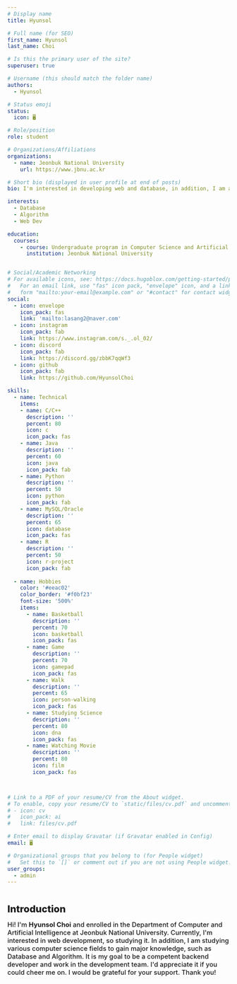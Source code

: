 ```yaml
---
# Display name
title: Hyunsol

# Full name (for SEO)
first_name: Hyunsol
last_name: Choi

# Is this the primary user of the site?
superuser: true

# Username (this should match the folder name)
authors:
  - Hyunsol

# Status emoji
status:
  icon: 🖥️

# Role/position
role: student

# Organizations/Affiliations
organizations:
  - name: Jeonbuk National University
    url: https://www.jbnu.ac.kr

# Short bio (displayed in user profile at end of posts)
bio: I'm interested in developing web and database, in addition, I am also studying various fields about CS.

interests:
  - Database
  - Algorithm
  - Web Dev

education:
  courses:
    - course: Undergraduate program in Computer Science and Artificial Intelligence
      institution: Jeonbuk National University


# Social/Academic Networking
# For available icons, see: https://docs.hugoblox.com/getting-started/page-builder/#icons
#   For an email link, use "fas" icon pack, "envelope" icon, and a link in the
#   form "mailto:your-email@example.com" or "#contact" for contact widget.
social:
  - icon: envelope
    icon_pack: fas
    link: 'mailto:lasang2@naver.com'
  - icon: instagram
    icon_pack: fab
    link: https://www.instagram.com/s._.ol_02/
  - icon: discord
    icon_pack: fab
    link: https://discord.gg/zbbK7qqWf3
  - icon: github
    icon_pack: fab
    link: https://github.com/HyunsolChoi

skills:
  - name: Technical
    items:
    - name: C/C++
      description: ''
      percent: 80
      icon: c
      icon_pack: fas
    - name: Java
      description: ''
      percent: 60
      icon: java
      icon_pack: fab
    - name: Python
      description: ''
      percent: 50
      icon: python
      icon_pack: fab
    - name: MySQL/Oracle
      description: ''
      percent: 65
      icon: database
      icon_pack: fas
    - name: R
      description: ''
      percent: 50
      icon: r-project
      icon_pack: fab
    
  - name: Hobbies
    color: '#eeac02'
    color_border: '#f0bf23'
    font-size: '500%'
    items:
      - name: Basketball
        description: ''
        percent: 70
        icon: basketball
        icon_pack: fas
      - name: Game
        description: ''
        percent: 70
        icon: gamepad
        icon_pack: fas
      - name: Walk
        description: ''
        percent: 65
        icon: person-walking
        icon_pack: fas
      - name: Studying Science
        description: ''
        percent: 80
        icon: dna
        icon_pack: fas
      - name: Watching Movie
        description: ''
        percent: 80
        icon: film
        icon_pack: fas



# Link to a PDF of your resume/CV from the About widget.
# To enable, copy your resume/CV to `static/files/cv.pdf` and uncomment the lines below.
# - icon: cv
#   icon_pack: ai
#   link: files/cv.pdf

# Enter email to display Gravatar (if Gravatar enabled in Config)
email: 🖥️

# Organizational groups that you belong to (for People widget)
#   Set this to `[]` or comment out if you are not using People widget.
user_groups:
  - admin
---
```


<span style="font-size: 155%; font-weight: 850;"><br>Introduction</span>

<span style="font-size: 105%; font-weight: 500; text-align: justify;">
Hi! I'm <strong>Hyunsol Choi</strong> and enrolled in the Department of Computer and Artificial Intelligence at Jeonbuk National University. Currently, I'm interested in web development, so studying it. In addition, I am studying various computer science fields to gain major knowledge, such as Database and Algorithm. It is my goal to be a competent backend developer and work in the development team. I'd appreciate it if you could cheer me on. I would be grateful for your support. Thank you! 
</span>